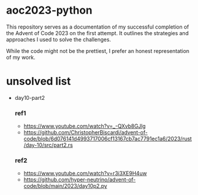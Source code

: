 # aoc2023-python
This repository serves as a documentation of my successful completion of the Advent of Code 2023 on the first attempt. It outlines the strategies and approaches I used to solve the challenges.

While the code might not be the prettiest, I prefer an honest representation of my work.

# unsolved list
* day10-part2
  ### ref1
  * https://www.youtube.com/watch?v=_-QXvb8GJlg
  * https://github.com/ChristopherBiscardi/advent-of-code/blob/6d076141d4993717006cf13167cb7ac7791ec1a6/2023/rust/day-10/src/part2.rs

  ### ref2
  * https://www.youtube.com/watch?v=r3i3XE9H4uw
  * https://github.com/hyper-neutrino/advent-of-code/blob/main/2023/day10p2.py
